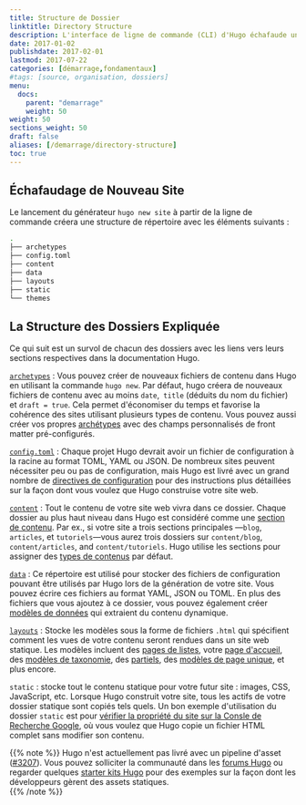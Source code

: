 ```yaml
---
title: Structure de Dossier
linktitle: Directory Structure
description: L'interface de ligne de commande (CLI) d'Hugo échafaude une structure de projet en dossiers et l'utilise ensuite comme l'input pour créer un site web complet.
date: 2017-01-02
publishdate: 2017-02-01
lastmod: 2017-07-22
categories: [démarrage,fondamentaux]
#tags: [source, organisation, dossiers]
menu:
  docs:
    parent: "demarrage"
    weight: 50
weight: 50
sections_weight: 50
draft: false
aliases: [/demarrage/directory-structure]
toc: true
---
```


## Échafaudage de Nouveau Site
Le lancement du générateur `hugo new site` à partir de la ligne de commande créera une structure de répertoire avec les éléments suivants :  

 ```bash
.
├── archetypes
├── config.toml
├── content
├── data
├── layouts
├── static
└── themes
```

## La Structure des Dossiers Expliquée

Ce qui suit est un survol de chacun des dossiers avec les liens vers leurs sections respectives dans la documentation Hugo.

[`archetypes`](/gestion-contenu/archetypes/)
: Vous pouvez créer de nouveaux fichiers de contenu dans Hugo en utilisant la commande `hugo new`. 
Par défaut, hugo créera de nouveaux fichiers de contenu avec au moins `date`,` title` (déduits du nom du fichier) et `draft = true`. Cela permet d'économiser du temps et favorise la cohérence des sites utilisant plusieurs types de contenu. Vous pouvez aussi créer vos propres [archétypes](/gestion-contenu/archetypes/) avec des champs personnalisés de front matter pré-configurés.

[`config.toml`](/demarrage/configuration/)
: Chaque projet Hugo devrait avoir un fichier de configuration à la racine au format TOML, YAML ou JSON. De nombreux sites peuvent nécessiter peu ou pas de configuration, mais Hugo est livré avec un grand nombre de [directives de configuration][] pour des instructions plus détaillées sur la façon dont vous voulez que Hugo construise votre site web.

[`content`][]
: Tout le contenu de votre site web vivra dans ce dossier. Chaque dossier au plus haut niveau dans Hugo est considéré comme une [section de contenu][]. Par ex., si votre site a trois sections principales —`blog`, `articles`, et  `tutoriels`—vous aurez trois dossiers  sur `content/blog`, `content/articles`, and `content/tutoriels`. Hugo utilise les sections pour assigner des [types de contenus](/gestion-contenu/types/) par défaut.

[`data`][]
: Ce répertoire est utilisé pour stocker des fichiers de configuration pouvant être utilisés par Hugo lors de la génération de votre site. Vous pouvez écrire ces fichiers au format YAML, JSON ou TOML. En plus des fichiers que vous ajoutez à ce dossier, vous pouvez également créer [modèles de données][] qui extraient du contenu dynamique.

[`layouts`][] 
: Stocke les modèles sous la forme de fichiers `.html` qui spécifient comment les vues de votre contenu seront rendues dans un site web statique. Les modèles incluent des [pages de listes][], votre [page d'accueil][], des [modèles de taxonomie](/templates/taxonomy-templates/), des [partiels](/templates/partials/), des [modèles de page unique](/templates/single-page-templates/), et plus encore.

`static` 
: stocke tout le contenu statique pour votre futur site : images, CSS, JavaScript, etc. Lorsque Hugo construit votre site, tous les actifs de votre dossier statique sont copiés tels quels. Un bon exemple d'utilisation du dossier `static` est pour [vérifier la propriété du site sur la Consle de Recherche Google][searchconsole], où vous voulez que Hugo copie un fichier HTML complet sans modifier son contenu.

{{% note %}}
Hugo n'est actuellement pas livré avec un pipeline d'asset ([#3207](https://github.com/gohugoio/hugo/issues/3207)). Vous pouvez solliciter la communauté dans les [forums Hugo](https://discourse.gohugo.io) ou regarder quelques [starter kits Hugo](/outils/starter-kits/) pour des exemples sur la façon dont les développeurs gèrent des assets statiques.  
{{% /note %}}


[directives de configuration]: /demarrage/configuration#toutes-variables-yaml
[`content`]: /gestion-contenu/organisation/
[section de contenu]: /gestion-contenu/sections/
[types de contenu]: /gestion-contenu/types/
[`data`]: /templates/data-templates/
[modèles de données]: /templates/data-templates/
[page d'accueil]: /templates/page-accueil/
[`layouts`]: /templates/
[pages de listes]: /templates/listes/
[modèles de taxonomie]: /templates/taxononomie-templates/
[partiels]: /templates/partiels/
[modèles de page unique]: /templates/single-page-templates/
[searchconsole]: https://support.google.com/analytics/answer/1142414?hl=en


